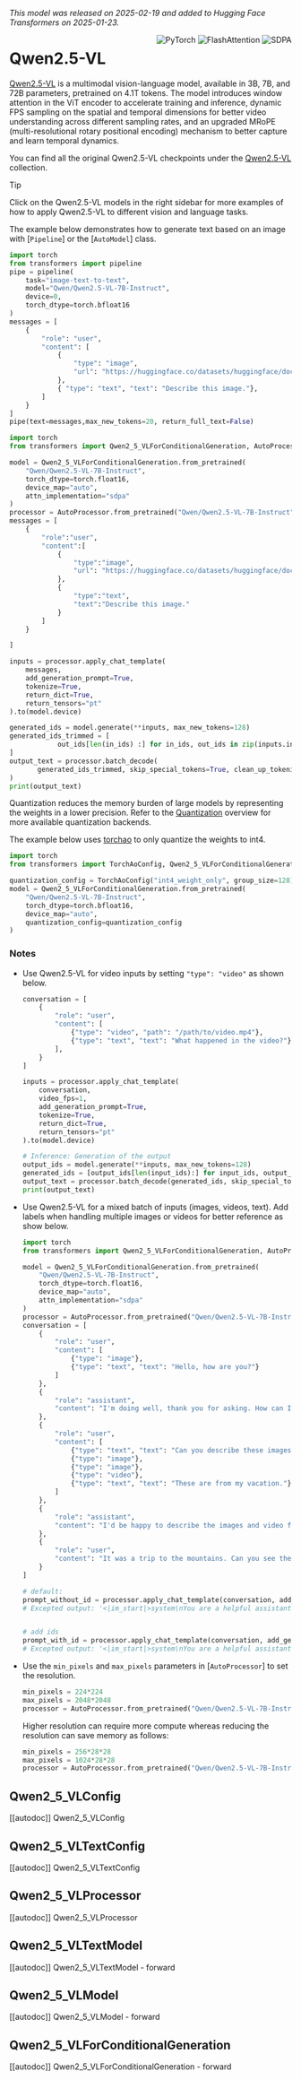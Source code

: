 <!--Copyright 2025 The Qwen Team and The HuggingFace Inc. team. All rights reserved.

Licensed under the Apache License, Version 2.0 (the "License"); you may not use this file except in compliance with
the License. You may obtain a copy of the License at

http://www.apache.org/licenses/LICENSE-2.0

Unless required by applicable law or agreed to in writing, software distributed under the License is distributed on
an "AS IS" BASIS, WITHOUT WARRANTIES OR CONDITIONS OF ANY KIND, either express or implied. See the License for the
specific language governing permissions and limitations under the License.

⚠️ Note that this file is in Markdown but contain specific syntax for our doc-builder (similar to MDX) that may not be
rendered properly in your Markdown viewer.

-->
*This model was released on 2025-02-19 and added to Hugging Face Transformers on 2025-01-23.*

<div style="float: right;">
    <div class="flex flex-wrap space-x-1">
<img alt="PyTorch" src="https://img.shields.io/badge/PyTorch-DE3412?style=flat&logo=pytorch&logoColor=white">
<img alt="FlashAttention" src="https://img.shields.io/badge/%E2%9A%A1%EF%B8%8E%20FlashAttention-eae0c8?style=flat">
<img alt="SDPA" src="https://img.shields.io/badge/SDPA-DE3412?style=flat&logo=pytorch&logoColor=white">    </div>
</div>

# Qwen2.5-VL

[Qwen2.5-VL](https://huggingface.co/papers/2502.13923) is a multimodal vision-language model, available in 3B, 7B, and 72B parameters, pretrained on 4.1T tokens. The model introduces window attention in the ViT encoder to accelerate training and inference, dynamic FPS sampling on the spatial and temporal dimensions for better video understanding across different sampling rates, and an upgraded MRoPE (multi-resolutional rotary positional encoding) mechanism to better capture and learn temporal dynamics.


You can find all the original Qwen2.5-VL checkpoints under the [Qwen2.5-VL](https://huggingface.co/collections/Qwen/qwen25-vl-6795ffac22b334a837c0f9a5) collection.

> [!TIP]
> Click on the Qwen2.5-VL models in the right sidebar for more examples of how to apply Qwen2.5-VL to different vision and language tasks.

The example below demonstrates how to generate text based on an image with [`Pipeline`] or the [`AutoModel`] class.

<hfoptions id="usage">
<hfoption id="Pipeline">

```py
import torch
from transformers import pipeline
pipe = pipeline(
    task="image-text-to-text",
    model="Qwen/Qwen2.5-VL-7B-Instruct",
    device=0,
    torch_dtype=torch.bfloat16
)
messages = [
    {
        "role": "user",
        "content": [
            {
                "type": "image",
                "url": "https://huggingface.co/datasets/huggingface/documentation-images/resolve/main/pipeline-cat-chonk.jpeg",
            },
            { "type": "text", "text": "Describe this image."},
        ]
    }
]
pipe(text=messages,max_new_tokens=20, return_full_text=False)

```
</hfoption>

<hfoption id="AutoModel">

```py
import torch
from transformers import Qwen2_5_VLForConditionalGeneration, AutoProcessor

model = Qwen2_5_VLForConditionalGeneration.from_pretrained(
    "Qwen/Qwen2.5-VL-7B-Instruct",
    torch_dtype=torch.float16,
    device_map="auto",
    attn_implementation="sdpa"
)
processor = AutoProcessor.from_pretrained("Qwen/Qwen2.5-VL-7B-Instruct")
messages = [
    {
        "role":"user",
        "content":[
            {
                "type":"image",
                "url": "https://huggingface.co/datasets/huggingface/documentation-images/resolve/main/pipeline-cat-chonk.jpeg"
            },
            {
                "type":"text",
                "text":"Describe this image."
            }
        ]
    }

]

inputs = processor.apply_chat_template(
    messages,
    add_generation_prompt=True,
    tokenize=True,
    return_dict=True,
    return_tensors="pt"
).to(model.device)

generated_ids = model.generate(**inputs, max_new_tokens=128)
generated_ids_trimmed = [
            out_ids[len(in_ids) :] for in_ids, out_ids in zip(inputs.input_ids, generated_ids)
]
output_text = processor.batch_decode(
       generated_ids_trimmed, skip_special_tokens=True, clean_up_tokenization_spaces=False
)
print(output_text)
```
</hfoption>
</hfoptions>

Quantization reduces the memory burden of large models by representing the weights in a lower precision. Refer to the [Quantization](../quantization/overview) overview for more available quantization backends.

The example below uses [torchao](../quantization/torchao) to only quantize the weights to int4.

```python
import torch
from transformers import TorchAoConfig, Qwen2_5_VLForConditionalGeneration, AutoProcessor

quantization_config = TorchAoConfig("int4_weight_only", group_size=128)
model = Qwen2_5_VLForConditionalGeneration.from_pretrained(
    "Qwen/Qwen2.5-VL-7B-Instruct",
    torch_dtype=torch.bfloat16,
    device_map="auto",
    quantization_config=quantization_config
)

```
### Notes

- Use Qwen2.5-VL for video inputs by setting `"type": "video"` as shown below.
    ```python
    conversation = [
        {
            "role": "user",
            "content": [
                {"type": "video", "path": "/path/to/video.mp4"},
                {"type": "text", "text": "What happened in the video?"},
            ],
        }
    ]
    
    inputs = processor.apply_chat_template(
        conversation,
        video_fps=1,
        add_generation_prompt=True,
        tokenize=True,
        return_dict=True,
        return_tensors="pt"
    ).to(model.device)
    
    # Inference: Generation of the output
    output_ids = model.generate(**inputs, max_new_tokens=128)
    generated_ids = [output_ids[len(input_ids):] for input_ids, output_ids in zip(inputs.input_ids, output_ids)]
    output_text = processor.batch_decode(generated_ids, skip_special_tokens=True, clean_up_tokenization_spaces=True)
    print(output_text)
    ```
- Use Qwen2.5-VL for a mixed batch of inputs (images, videos, text). Add labels when handling multiple images or videos for better reference
 as show below.
    ```python
    import torch
    from transformers import Qwen2_5_VLForConditionalGeneration, AutoProcessor
    
    model = Qwen2_5_VLForConditionalGeneration.from_pretrained(
        "Qwen/Qwen2.5-VL-7B-Instruct",
        torch_dtype=torch.float16,
        device_map="auto",
        attn_implementation="sdpa"
    )
    processor = AutoProcessor.from_pretrained("Qwen/Qwen2.5-VL-7B-Instruct")
    conversation = [
        {
            "role": "user",
            "content": [
                {"type": "image"}, 
                {"type": "text", "text": "Hello, how are you?"}
            ]
        },
        {
            "role": "assistant",
            "content": "I'm doing well, thank you for asking. How can I assist you today?"
        },
        {
            "role": "user",
            "content": [
                {"type": "text", "text": "Can you describe these images and video?"}, 
                {"type": "image"}, 
                {"type": "image"}, 
                {"type": "video"}, 
                {"type": "text", "text": "These are from my vacation."}
            ]
        },
        {
            "role": "assistant",
            "content": "I'd be happy to describe the images and video for you. Could you please provide more context about your vacation?"
        },
        {
            "role": "user",
            "content": "It was a trip to the mountains. Can you see the details in the images and video?"
        }
    ]
    
    # default:
    prompt_without_id = processor.apply_chat_template(conversation, add_generation_prompt=True)
    # Excepted output: '<|im_start|>system\nYou are a helpful assistant.<|im_end|>\n<|im_start|>user\n<|vision_start|><|image_pad|><|vision_end|>Hello, how are you?<|im_end|>\n<|im_start|>assistant\nI'm doing well, thank you for asking. How can I assist you today?<|im_end|>\n<|im_start|>user\nCan you describe these images and video?<|vision_start|><|image_pad|><|vision_end|><|vision_start|><|image_pad|><|vision_end|><|vision_start|><|video_pad|><|vision_end|>These are from my vacation.<|im_end|>\n<|im_start|>assistant\nI'd be happy to describe the images and video for you. Could you please provide more context about your vacation?<|im_end|>\n<|im_start|>user\nIt was a trip to the mountains. Can you see the details in the images and video?<|im_end|>\n<|im_start|>assistant\n'
    
    
    # add ids
    prompt_with_id = processor.apply_chat_template(conversation, add_generation_prompt=True, add_vision_id=True)
    # Excepted output: '<|im_start|>system\nYou are a helpful assistant.<|im_end|>\n<|im_start|>user\nPicture 1: <|vision_start|><|image_pad|><|vision_end|>Hello, how are you?<|im_end|>\n<|im_start|>assistant\nI'm doing well, thank you for asking. How can I assist you today?<|im_end|>\n<|im_start|>user\nCan you describe these images and video?Picture 2: <|vision_start|><|image_pad|><|vision_end|>Picture 3: <|vision_start|><|image_pad|><|vision_end|>Video 1: <|vision_start|><|video_pad|><|vision_end|>These are from my vacation.<|im_end|>\n<|im_start|>assistant\nI'd be happy to describe the images and video for you. Could you please provide more context about your vacation?<|im_end|>\n<|im_start|>user\nIt was a trip to the mountains. Can you see the details in the images and video?<|im_end|>\n<|im_start|>assistant\n'
    ```

- Use the `min_pixels` and `max_pixels` parameters in [`AutoProcessor`] to set the resolution.

    ```python
    min_pixels = 224*224
    max_pixels = 2048*2048
    processor = AutoProcessor.from_pretrained("Qwen/Qwen2.5-VL-7B-Instruct", min_pixels=min_pixels, max_pixels=max_pixels)
    ```
    
    Higher resolution can require more compute whereas reducing the resolution can save memory as follows:
    
    ```python
    min_pixels = 256*28*28
    max_pixels = 1024*28*28 
    processor = AutoProcessor.from_pretrained("Qwen/Qwen2.5-VL-7B-Instruct", min_pixels=min_pixels, max_pixels=max_pixels)
    ```
## Qwen2_5_VLConfig

[[autodoc]] Qwen2_5_VLConfig

## Qwen2_5_VLTextConfig

[[autodoc]] Qwen2_5_VLTextConfig

## Qwen2_5_VLProcessor

[[autodoc]] Qwen2_5_VLProcessor

## Qwen2_5_VLTextModel

[[autodoc]] Qwen2_5_VLTextModel
    - forward

## Qwen2_5_VLModel

[[autodoc]] Qwen2_5_VLModel
    - forward

## Qwen2_5_VLForConditionalGeneration

[[autodoc]] Qwen2_5_VLForConditionalGeneration
    - forward
